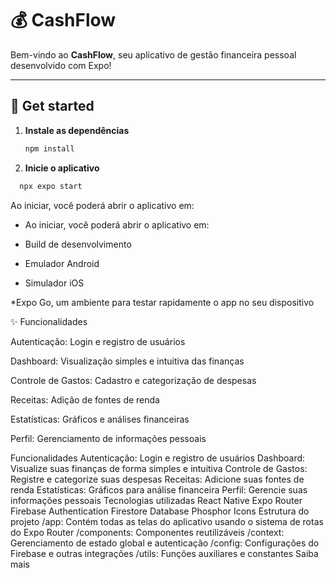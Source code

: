 # 💰 CashFlow

Bem-vindo ao **CashFlow**, seu aplicativo de gestão financeira pessoal desenvolvido com Expo!

---

## 🚀 Get started

1. **Instale as dependências**

   ```bash
   npm install
   ```

2. **Inicie o aplicativo**

```bash
  npx expo start
```

Ao iniciar, você poderá abrir o aplicativo em:
* Ao iniciar, você poderá abrir o aplicativo em:

* Build de desenvolvimento

* Emulador Android

* Simulador iOS

 *Expo Go, um ambiente para testar rapidamente o app no seu dispositivo

✨ Funcionalidades

Autenticação: Login e registro de usuários

Dashboard: Visualização simples e intuitiva das finanças

Controle de Gastos: Cadastro e categorização de despesas

Receitas: Adição de fontes de renda

Estatísticas: Gráficos e análises financeiras

Perfil: Gerenciamento de informações pessoais

Funcionalidades
Autenticação: Login e registro de usuários
Dashboard: Visualize suas finanças de forma simples e intuitiva
Controle de Gastos: Registre e categorize suas despesas
Receitas: Adicione suas fontes de renda
Estatísticas: Gráficos para análise financeira
Perfil: Gerencie suas informações pessoais
Tecnologias utilizadas
React Native
Expo Router
Firebase Authentication
Firestore Database
Phosphor Icons
Estrutura do projeto
/app: Contém todas as telas do aplicativo usando o sistema de rotas do Expo Router
/components: Componentes reutilizáveis
/context: Gerenciamento de estado global e autenticação
/config: Configurações do Firebase e outras integrações
/utils: Funções auxiliares e constantes
Saiba mais
